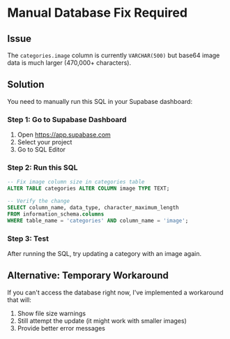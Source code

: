 # Manual Database Fix Required

## Issue
The `categories.image` column is currently `VARCHAR(500)` but base64 image data is much larger (470,000+ characters).

## Solution
You need to manually run this SQL in your Supabase dashboard:

### Step 1: Go to Supabase Dashboard
1. Open https://app.supabase.com
2. Select your project
3. Go to SQL Editor

### Step 2: Run this SQL
```sql
-- Fix image column size in categories table
ALTER TABLE categories ALTER COLUMN image TYPE TEXT;

-- Verify the change
SELECT column_name, data_type, character_maximum_length 
FROM information_schema.columns 
WHERE table_name = 'categories' AND column_name = 'image';
```

### Step 3: Test
After running the SQL, try updating a category with an image again.

## Alternative: Temporary Workaround
If you can't access the database right now, I've implemented a workaround that will:
1. Show file size warnings
2. Still attempt the update (it might work with smaller images)
3. Provide better error messages


